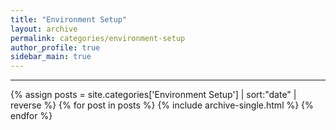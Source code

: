 ```yaml
---
title: "Environment Setup"
layout: archive
permalink: categories/environment-setup
author_profile: true
sidebar_main: true
---
```


<!-- 공백이 포함되어 있는 카테고리 이름의 경우 site.categories.['a b c'] 이런식으로! -->

***

{% assign posts = site.categories['Environment Setup'] | sort:"date" | reverse %}
{% for post in posts %}
  {% include archive-single.html %}
{% endfor %}
